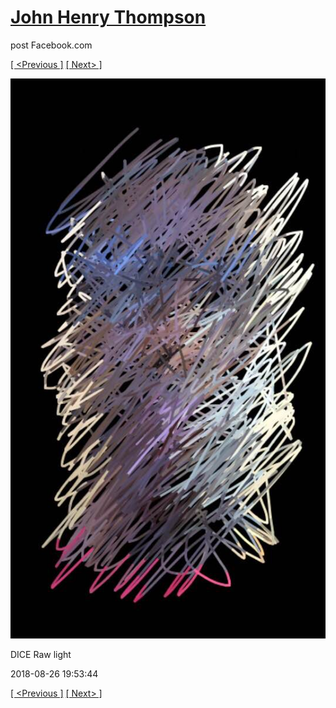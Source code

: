 # [John Henry Thompson](../README.md)
post Facebook.com

[[ <Previous ]](2018-08-26-2.md) [[ Next> ]](2018-08-25-1.md)

[![](../media/2018-08-26/Timeline-Photos-DICE-Raw-light.jpg)](../README.md)

DICE Raw light

2018-08-26 19:53:44

[[ <Previous ]](2018-08-26-2.md) [[ Next> ]](2018-08-25-1.md)